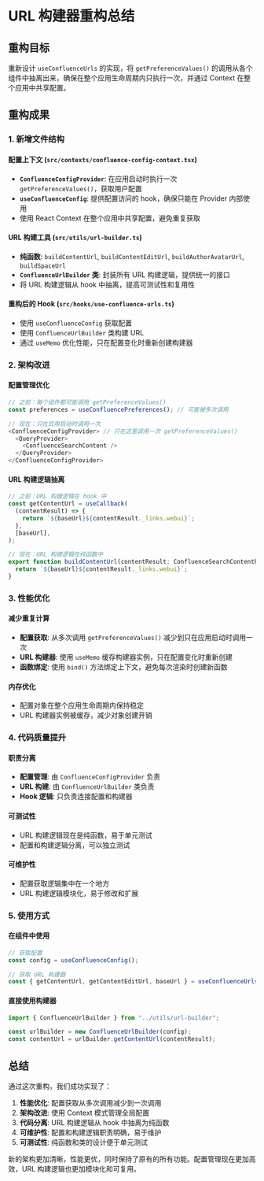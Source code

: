 # URL 构建器重构总结

## 重构目标

重新设计 `useConfluenceUrls` 的实现，将 `getPreferenceValues()` 的调用从各个组件中抽离出来，确保在整个应用生命周期内只执行一次，并通过 Context 在整个应用中共享配置。

## 重构成果

### 1. 新增文件结构

#### 配置上下文 (`src/contexts/confluence-config-context.tsx`)

- **`ConfluenceConfigProvider`**: 在应用启动时执行一次 `getPreferenceValues()`，获取用户配置
- **`useConfluenceConfig`**: 提供配置访问的 hook，确保只能在 Provider 内部使用
- 使用 React Context 在整个应用中共享配置，避免重复获取

#### URL 构建工具 (`src/utils/url-builder.ts`)

- **纯函数**: `buildContentUrl`, `buildContentEditUrl`, `buildAuthorAvatarUrl`, `buildSpaceUrl`
- **`ConfluenceUrlBuilder` 类**: 封装所有 URL 构建逻辑，提供统一的接口
- 将 URL 构建逻辑从 hook 中抽离，提高可测试性和复用性

#### 重构后的 Hook (`src/hooks/use-confluence-urls.ts`)

- 使用 `useConfluenceConfig` 获取配置
- 使用 `ConfluenceUrlBuilder` 类构建 URL
- 通过 `useMemo` 优化性能，只在配置变化时重新创建构建器

### 2. 架构改进

#### 配置管理优化

```typescript
// 之前：每个组件都可能调用 getPreferenceValues()
const preferences = useConfluencePreferences(); // 可能被多次调用

// 现在：只在应用启动时调用一次
<ConfluenceConfigProvider> // 只在这里调用一次 getPreferenceValues()
  <QueryProvider>
    <ConfluenceSearchContent />
  </QueryProvider>
</ConfluenceConfigProvider>
```

#### URL 构建逻辑抽离

```typescript
// 之前：URL 构建逻辑在 hook 中
const getContentUrl = useCallback(
  (contentResult) => {
    return `${baseUrl}${contentResult._links.webui}`;
  },
  [baseUrl],
);

// 现在：URL 构建逻辑在纯函数中
export function buildContentUrl(contentResult: ConfluenceSearchContentResult, baseUrl: string): string {
  return `${baseUrl}${contentResult._links.webui}`;
}
```

### 3. 性能优化

#### 减少重复计算

- **配置获取**: 从多次调用 `getPreferenceValues()` 减少到只在应用启动时调用一次
- **URL 构建器**: 使用 `useMemo` 缓存构建器实例，只在配置变化时重新创建
- **函数绑定**: 使用 `bind()` 方法绑定上下文，避免每次渲染时创建新函数

#### 内存优化

- 配置对象在整个应用生命周期内保持稳定
- URL 构建器实例被缓存，减少对象创建开销

### 4. 代码质量提升

#### 职责分离

- **配置管理**: 由 `ConfluenceConfigProvider` 负责
- **URL 构建**: 由 `ConfluenceUrlBuilder` 类负责
- **Hook 逻辑**: 只负责连接配置和构建器

#### 可测试性

- URL 构建逻辑现在是纯函数，易于单元测试
- 配置和构建逻辑分离，可以独立测试

#### 可维护性

- 配置获取逻辑集中在一个地方
- URL 构建逻辑模块化，易于修改和扩展

### 5. 使用方式

#### 在组件中使用

```typescript
// 获取配置
const config = useConfluenceConfig();

// 获取 URL 构建器
const { getContentUrl, getContentEditUrl, baseUrl } = useConfluenceUrls();
```

#### 直接使用构建器

```typescript
import { ConfluenceUrlBuilder } from "../utils/url-builder";

const urlBuilder = new ConfluenceUrlBuilder(config);
const contentUrl = urlBuilder.getContentUrl(contentResult);
```

## 总结

通过这次重构，我们成功实现了：

1. **性能优化**: 配置获取从多次调用减少到一次调用
2. **架构改进**: 使用 Context 模式管理全局配置
3. **代码分离**: URL 构建逻辑从 hook 中抽离为纯函数
4. **可维护性**: 配置和构建逻辑职责明确，易于维护
5. **可测试性**: 纯函数和类的设计便于单元测试

新的架构更加清晰，性能更优，同时保持了原有的所有功能。配置管理现在更加高效，URL 构建逻辑也更加模块化和可复用。
